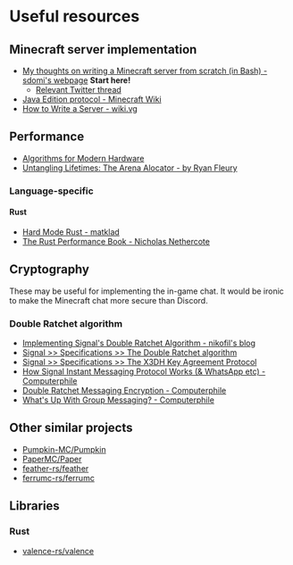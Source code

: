 # Useful resources

## Minecraft server implementation

- [My thoughts on writing a Minecraft server from scratch (in Bash) - sdomi's webpage](https://sdomi.pl/weblog/15-witchcraft-minecraft-server-in-bash/) **Start here!**
  - [Relevant Twitter thread](https://xcancel.com/_sdomi/status/1489066397137354753?cursor=EwAAAPAEHBkWhMC40djc_aopJQISFQQAAA#r) 
- [Java Edition protocol - Minecraft Wiki](https://minecraft.wiki/w/Java_Edition_protocol)
- [How to Write a Server - wiki.vg](https://web.archive.org/web/20241129034323/https://wiki.vg/How_to_Write_a_Server)

## Performance

- [Algorithms for Modern Hardware](https://en.algorithmica.org/hpc/)
- [Untangling Lifetimes: The Arena Alocator - by Ryan Fleury](https://www.rfleury.com/p/untangling-lifetimes-the-arena-allocator)

### Language-specific

#### Rust

- [Hard Mode Rust - matklad](https://matklad.github.io/2022/10/06/hard-mode-rust.html)
- [The Rust Performance Book - Nicholas Nethercote](https://nnethercote.github.io/perf-book/) 

## Cryptography

These may be useful for implementing the in-game chat. It would be ironic to make the Minecraft chat more secure than Discord.

### Double Ratchet algorithm

- [Implementing Signal's Double Ratchet Algorithm - nikofil's blog](https://nfil.dev/coding/encryption/python/double-ratchet-example/) 
- [Signal >> Specifications >> The Double Ratchet algorithm](https://signal.org/docs/specifications/doubleratchet/)
- [Signal >> Specifications >> The X3DH Key Agreement Protocol](https://signal.org/docs/specifications/x3dh/)
- [How Signal Instant Messaging Protocol Works (& WhatsApp etc) - Computerphile](https://www.youtube.com/watch?v=DXv1boalsDI)
- [Double Ratchet Messaging Encryption - Computerphile](https://www.youtube.com/watch?v=9sO2qdTci-s&t=1s) 
- [What's Up With Group Messaging? - Computerphile](https://www.youtube.com/watch?v=Q0_lcKrUdWg)

## Other similar projects

- [Pumpkin-MC/Pumpkin](https://github.com/Pumpkin-MC/Pumpkin)
- [PaperMC/Paper](https://github.com/PaperMC/Paper)
- [feather-rs/feather](https://github.com/feather-rs/feather)
- [ferrumc-rs/ferrumc](https://github.com/ferrumc-rs/ferrumc) 

## Libraries

### Rust

- [valence-rs/valence](https://github.com/valence-rs/valence) 
